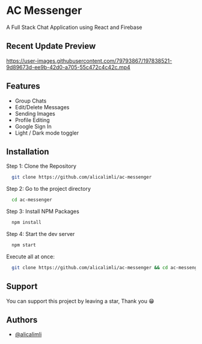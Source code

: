 # AC Messenger

A Full Stack Chat Application using React and Firebase

## Recent Update Preview

https://user-images.githubusercontent.com/79793867/197838521-9d89673d-ee9b-42d0-a705-55c472c4c42c.mp4


## Features

- Group Chats
- Edit/Delete Messages
- Sending Images
- Profile Editing
- Google Sign In
- Light / Dark mode toggler

## Installation

Step 1: Clone the Repository

```bash
  git clone https://github.com/alicalimli/ac-messenger
```

Step 2: Go to the project directory

```bash
  cd ac-messenger
```

Step 3: Install NPM Packages

```bash
  npm install
```

Step 4: Start the dev server

```bash
  npm start
```

Execute all at once:

```bash
  git clone https://github.com/alicalimli/ac-messenger && cd ac-messenger && npm install && npm start
```

## Support

You can support this project by leaving a star, Thank you 😁

## Authors

- [@alicalimli](https://www.github.com/alicalimli)
